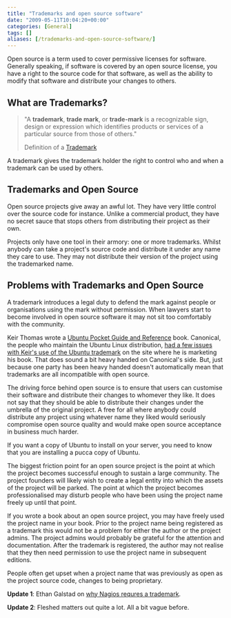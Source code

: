 ```yaml
---
title: "Trademarks and open source software"
date: "2009-05-11T10:04:20+00:00"
categories: [General]
tags: []
aliases: [/trademarks-and-open-source-software/]
---
```


Open source is a term used to cover permissive licenses for software. Generally speaking, if software is covered by an open source license, you have a right to the source code for that software, as well as the ability to modify that software and distribute your changes to others.
<h2>What are Trademarks?</h2>
<blockquote>"A <b>trademark</b>, <b>trade mark</b>, or <b>trade-mark</b><sup id="cite_ref-1" class="reference"></sup> is a recognizable sign, design or expression which identifies products or services of a particular source from those of others."

Definition of a <a href="https://en.wikipedia.org/wiki/Trademark">Trademark</a></blockquote>
A trademark gives the trademark holder the right to control who and when a trademark can be used by others.
<h2>Trademarks and Open Source</h2>
Open source projects give away an awful lot. They have very little control over the source code for instance. Unlike a commercial product, they have no secret sauce that stops others from distributing their project as their own.

Projects only have one tool in their armory: one or more trademarks. Whilst anybody can take a project's source code and distribute it under any name they care to use. They may not distribute their version of the project using the trademarked name.
<h2>Problems with Trademarks and Open Source</h2>
A trademark introduces a legal duty to defend the mark against people or organisations using the mark without permission. When lawyers start to become involved in open source software it may not sit too comfortably with the community.

Keir Thomas wrote a <a href="http://www.ubuntupocketguide.com/" target="_blank">Ubuntu Pocket Guide and Reference</a> book. Canonical, the people who maintain the Ubuntu Linux distribution, <a href="http://www.pcworld.com/article/164633/trademarks_the_hidden_menace.html">had a few issues with Keir's use of the Ubuntu trademark</a> on the site where he is marketing his book. That does sound a bit heavy handed on Canonical's side. But, just because one party has been heavy handed doesn't automatically mean that trademarks are all incompatible with open source.

The driving force behind open source is to ensure that users can customise their software and distribute their changes to whomever they like. It does not say that they should be able to distribute their changes under the umbrella of the original project. A free for all where anybody could distribute any project using whatever name they liked would seriously compromise open source quality and would make open source acceptance in business much harder.

If you want a copy of Ubuntu to install on your server, you need to know that you are installing a pucca copy of Ubuntu.

The biggest friction point for an open source project is the point at which the project becomes successful enough to sustain a large community. The project founders will likely wish to create a legal entity into which the assets of the project will be parked. The point at which the project becomes professionalised may disturb people who have been using the project name freely up until that point.

If you wrote a book about an open source project, you may have freely used the project name in your book. Prior to the project name being registered as a trademark this would not be a problem for either the author or the project admins. The project admins would probably be grateful for the attention and documentation. After the trademark is registered, the author may not realise that they then need permission to use the project name in subsequent editions.

People often get upset when a project name that was previously as open as the project source code, changes to being proprietary.

<strong>Update 1</strong>: Ethan Galstad on <a href="http://community.nagios.org/2009/05/11/the-nagios-trademark-policy-why-its-necessary/">why Nagios requres a trademark</a>.

<strong>Update 2</strong>: Fleshed matters out quite a lot. All a bit vague before.
